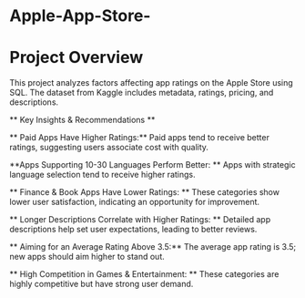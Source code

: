 # Apple-App-Store-
# Project Overview

This project analyzes factors affecting app ratings on the Apple Store using SQL. The dataset from Kaggle includes metadata, ratings, pricing, and descriptions.

** Key Insights & Recommendations **

** Paid Apps Have Higher Ratings:** 
Paid apps tend to receive better ratings, suggesting users associate cost with quality.

**Apps Supporting 10-30 Languages Perform Better: **
Apps with strategic language selection tend to receive higher ratings.

** Finance & Book Apps Have Lower Ratings: **
These categories show lower user satisfaction, indicating an opportunity for improvement.

** Longer Descriptions Correlate with Higher Ratings: **
Detailed app descriptions help set user expectations, leading to better reviews.

** Aiming for an Average Rating Above 3.5:**
The average app rating is 3.5; new apps should aim higher to stand out.

** High Competition in Games & Entertainment: **
These categories are highly competitive but have strong user demand.
